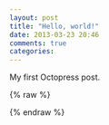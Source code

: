 ```yaml
---
layout: post
title: "Hello, world!"
date: 2013-03-23 20:46
comments: true
categories: 
---
```

My first Octopress post.

<!-- more -->

{% raw %}
<div class="vis b-chart" data-block="b-chart" data-config='{"tAxes": [{"rangeProvider": {"name": "i-current-time-range-provider", "period": 10, "delay": 100}}], "xAxes": [{"rangeProvider": {"name": "i-static-range-provider", "min": -1, "max": 1}}], "yAxes": [{"rangeProvider": {"name": "i-static-range-provider", "min": -1, "max": 1}}], "items": [{"dataProvider": {"name": "i-math-data-provider", "factor": 0.5, "step": 0.05, "func": "lissajous", "a": 2, "b": 5}}], "overlays": [{"name": "b-grid-overlay"}, {"name": "b-render-overlay"}]}'></div>
{% endraw %}
